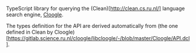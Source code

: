 TypeScript library for querying the (Clean)[http://clean.cs.ru.nl/] language search engine, [Cloogle](https://cloogle.org/).

The types definition for the API are derived automatically from (the one defined in Clean by Cloogle)[https://gitlab.science.ru.nl/cloogle/libcloogle/-/blob/master/Cloogle/API.dcl].

